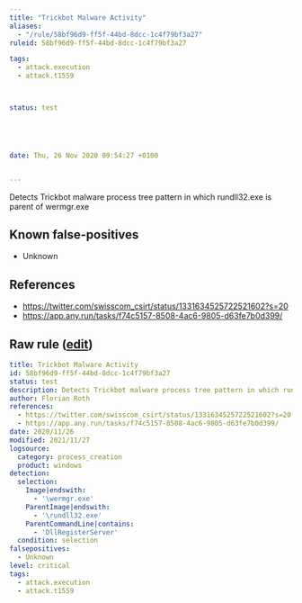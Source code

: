 ```yaml
---
title: "Trickbot Malware Activity"
aliases:
  - "/rule/58bf96d9-ff5f-44bd-8dcc-1c4f79bf3a27"
ruleid: 58bf96d9-ff5f-44bd-8dcc-1c4f79bf3a27

tags:
  - attack.execution
  - attack.t1559



status: test





date: Thu, 26 Nov 2020 09:54:27 +0100


---
```


Detects Trickbot malware process tree pattern in which rundll32.exe is parent of wermgr.exe

<!--more-->


## Known false-positives

* Unknown



## References

* https://twitter.com/swisscom_csirt/status/1331634525722521602?s=20
* https://app.any.run/tasks/f74c5157-8508-4ac6-9805-d63fe7b0d399/


## Raw rule ([edit](https://github.com/SigmaHQ/sigma/edit/master/rules/windows/process_creation/proc_creation_win_malware_trickbot_wermgr.yml))
```yaml
title: Trickbot Malware Activity
id: 58bf96d9-ff5f-44bd-8dcc-1c4f79bf3a27
status: test
description: Detects Trickbot malware process tree pattern in which rundll32.exe is parent of wermgr.exe
author: Florian Roth
references:
  - https://twitter.com/swisscom_csirt/status/1331634525722521602?s=20
  - https://app.any.run/tasks/f74c5157-8508-4ac6-9805-d63fe7b0d399/
date: 2020/11/26
modified: 2021/11/27
logsource:
  category: process_creation
  product: windows
detection:
  selection:
    Image|endswith:
      - '\wermgr.exe'
    ParentImage|endswith:
      - '\rundll32.exe'
    ParentCommandLine|contains:
      - 'DllRegisterServer'
  condition: selection
falsepositives:
  - Unknown
level: critical
tags:
  - attack.execution
  - attack.t1559

```
